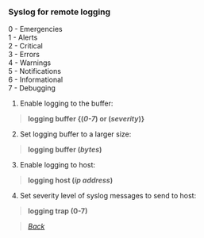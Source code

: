 ### Syslog for remote logging  
0 - Emergencies  
1 - Alerts  
2 - Critical  
3 - Errors  
4 - Warnings  
5 - Notifications  
6 - Informational  
7 - Debugging  
1. Enable logging to the buffer:  
> **logging buffer {(*0-7*) or (*severity*)}**  
2. Set logging buffer to a larger size:  
> **logging buffer (*bytes*)**  

3. Enable logging to host:  
> **logging host (*ip address*)**  
4. Set severity level of syslog messages to send to host:  
> **logging trap (**0-7**)**  


> *[Back](https://github.com/network-dluong/CCNP-ENCOR/tree/4.0-Network-Assurance)*  
